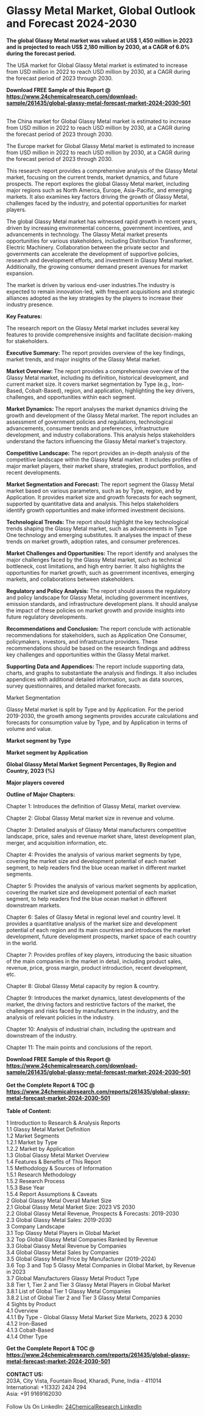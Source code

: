 <h1>Glassy Metal Market, Global Outlook and Forecast 2024-2030</h1><p><strong>The global Glassy Metal market was valued at US$ 1,450 million in 2023 and is projected to reach US$ 2,180 million by 2030, at a CAGR of 6.0% during the forecast period.</strong></p><p>
</p><p>The USA market for Global Glassy Metal market is estimated to increase from USD million in 2022 to reach USD million by 2030, at a CAGR during the forecast period of 2023 through 2030.</p><div><b>Download FREE Sample of this Report @ 
            <a href="https://www.24chemicalresearch.com/download-sample/261435/global-glassy-metal-forecast-market-2024-2030-501">
            https://www.24chemicalresearch.com/download-sample/261435/global-glassy-metal-forecast-market-2024-2030-501</a></b></div><br><p>
</p><p>The China market for Global Glassy Metal market is estimated to increase from USD million in 2022 to reach USD million by 2030, at a CAGR during the forecast period of 2023 through 2030.</p><p>
</p><p>The Europe market for Global Glassy Metal market is estimated to increase from USD million in 2022 to reach USD million by 2030, at a CAGR during the forecast period of 2023 through 2030.</p><p>
</p><p>This research report provides a comprehensive analysis of the Glassy Metal market, focusing on the current trends, market dynamics, and future prospects. The report explores the global Glassy Metal market, including major regions such as North America, Europe, Asia-Pacific, and emerging markets. It also examines key factors driving the growth of Glassy Metal, challenges faced by the industry, and potential opportunities for market players.</p><p>
The global Glassy Metal market has witnessed rapid growth in recent years, driven by increasing environmental concerns, government incentives, and advancements in technology. The Glassy Metal market presents opportunities for various stakeholders, including Distribution Transformer, Electric Machinery. Collaboration between the private sector and governments can accelerate the development of supportive policies, research and development efforts, and investment in Glassy Metal market. Additionally, the growing consumer demand present avenues for market expansion.</p><p>
The market is driven by various end-user industries.The industry is expected to remain innovation-led, with frequent acquisitions and strategic alliances adopted as the key strategies by the players to increase their industry presence.</p><p>
<strong>Key Features:</strong></p><p>
The research report on the Glassy Metal market includes several key features to provide comprehensive insights and facilitate decision-making for stakeholders.</p><p>
<strong>Executive Summary: </strong>The report provides overview of the key findings, market trends, and major insights of the Glassy Metal market.</p><p>
<strong>Market Overview: </strong>The report provides a comprehensive overview of the Glassy Metal market, including its definition, historical development, and current market size. It covers market segmentation by Type (e.g., Iron-Based, Cobalt-Based), region, and application, highlighting the key drivers, challenges, and opportunities within each segment.</p><p>
<strong>Market Dynamics: </strong>The report analyses the market dynamics driving the growth and development of the Glassy Metal market. The report includes an assessment of government policies and regulations, technological advancements, consumer trends and preferences, infrastructure development, and industry collaborations. This analysis helps stakeholders understand the factors influencing the Glassy Metal market's trajectory.</p><p>
<strong>Competitive Landscape:</strong> The report provides an in-depth analysis of the competitive landscape within the Glassy Metal market. It includes profiles of major market players, their market share, strategies, product portfolios, and recent developments.</p><p>
<strong>Market Segmentation and Forecast:</strong> The report segment the Glassy Metal market based on various parameters, such as by Type, region, and by Application. It provides market size and growth forecasts for each segment, supported by quantitative data and analysis. This helps stakeholders identify growth opportunities and make informed investment decisions.</p><p>
<strong>Technological Trends: </strong>The report should highlight the key technological trends shaping the Glassy Metal market, such as advancements in Type One technology and emerging substitutes. It analyses the impact of these trends on market growth, adoption rates, and consumer preferences.</p><p>
<strong>Market Challenges and Opportunities: </strong>The report identify and analyses the major challenges faced by the Glassy Metal market, such as technical bottleneck, cost limitations, and high entry barrier. It also highlights the opportunities for market growth, such as government incentives, emerging markets, and collaborations between stakeholders.</p><p>
<strong>Regulatory and Policy Analysis:</strong> The report should assess the regulatory and policy landscape for Glassy Metal, including government incentives, emission standards, and infrastructure development plans. It should analyse the impact of these policies on market growth and provide insights into future regulatory developments.</p><p>
<strong>Recommendations and Conclusion: </strong>The report conclude with actionable recommendations for stakeholders, such as Application One Consumer, policymakers, investors, and infrastructure providers. These recommendations should be based on the research findings and address key challenges and opportunities within the Glassy Metal market.</p><p>
<strong>Supporting Data and Appendices: </strong>The report include supporting data, charts, and graphs to substantiate the analysis and findings. It also includes appendices with additional detailed information, such as data sources, survey questionnaires, and detailed market forecasts.</p><p>
Market Segmentation</p><p>
Glassy Metal market is split by Type and by Application. For the period 2019-2030, the growth among segments provides accurate calculations and forecasts for consumption value by Type, and by Application in terms of volume and value.</p><p>
<strong>Market segment by Type</strong></p><p>
</p><p>
</p><p><strong>Market segment by Application</strong></p><p>
</p><p>
</p><p><strong>Global Glassy Metal Market Segment Percentages, By Region and Country, 2023 (%)</strong></p><p>
</p><p>
</p><p></p><p>
</p><p><strong>Major players covered</strong></p><p>
</p><p>
</p><p><strong>Outline of Major Chapters:</strong></p><p>
Chapter 1: Introduces the definition of Glassy Metal, market overview.</p><p>
Chapter 2: Global Glassy Metal market size in revenue and volume.</p><p>
Chapter 3: Detailed analysis of Glassy Metal manufacturers competitive landscape, price, sales and revenue market share, latest development plan, merger, and acquisition information, etc.</p><p>
Chapter 4: Provides the analysis of various market segments by type, covering the market size and development potential of each market segment, to help readers find the blue ocean market in different market segments.</p><p>
Chapter 5: Provides the analysis of various market segments by application, covering the market size and development potential of each market segment, to help readers find the blue ocean market in different downstream markets.</p><p>
Chapter 6: Sales of Glassy Metal in regional level and country level. It provides a quantitative analysis of the market size and development potential of each region and its main countries and introduces the market development, future development prospects, market space of each country in the world.</p><p>
Chapter 7: Provides profiles of key players, introducing the basic situation of the main companies in the market in detail, including product sales, revenue, price, gross margin, product introduction, recent development, etc.</p><p>
Chapter 8: Global Glassy Metal capacity by region &amp; country.</p><p>
Chapter 9: Introduces the market dynamics, latest developments of the market, the driving factors and restrictive factors of the market, the challenges and risks faced by manufacturers in the industry, and the analysis of relevant policies in the industry.</p><p>
Chapter 10: Analysis of industrial chain, including the upstream and downstream of the industry.</p><p>
Chapter 11: The main points and conclusions of the report.</p><div><b>Download FREE Sample of this Report @ 
            <a href="https://www.24chemicalresearch.com/download-sample/261435/global-glassy-metal-forecast-market-2024-2030-501">
            https://www.24chemicalresearch.com/download-sample/261435/global-glassy-metal-forecast-market-2024-2030-501</a></b></div><br><div><b>Get the Complete Report & TOC @ 
            <a href="https://www.24chemicalresearch.com/reports/261435/global-glassy-metal-forecast-market-2024-2030-501">
            https://www.24chemicalresearch.com/reports/261435/global-glassy-metal-forecast-market-2024-2030-501</a></b></div><br>
            <b>Table of Content:</b><p>1 Introduction to Research & Analysis Reports<br />
    1.1 Glassy Metal Market Definition<br />
    1.2 Market Segments<br />
        1.2.1 Market by Type<br />
        1.2.2 Market by Application<br />
    1.3 Global Glassy Metal Market Overview<br />
    1.4 Features & Benefits of This Report<br />
    1.5 Methodology & Sources of Information<br />
        1.5.1 Research Methodology<br />
        1.5.2 Research Process<br />
        1.5.3 Base Year<br />
        1.5.4 Report Assumptions & Caveats<br />
2 Global Glassy Metal Overall Market Size<br />
    2.1 Global Glassy Metal Market Size: 2023 VS 2030<br />
    2.2 Global Glassy Metal Revenue, Prospects & Forecasts: 2019-2030<br />
    2.3 Global Glassy Metal Sales: 2019-2030<br />
3 Company Landscape<br />
    3.1 Top Glassy Metal Players in Global Market<br />
    3.2 Top Global Glassy Metal Companies Ranked by Revenue<br />
    3.3 Global Glassy Metal Revenue by Companies<br />
    3.4 Global Glassy Metal Sales by Companies<br />
    3.5 Global Glassy Metal Price by Manufacturer (2019-2024)<br />
    3.6 Top 3 and Top 5 Glassy Metal Companies in Global Market, by Revenue in 2023<br />
    3.7 Global Manufacturers Glassy Metal Product Type<br />
    3.8 Tier 1, Tier 2 and Tier 3 Glassy Metal Players in Global Market<br />
        3.8.1 List of Global Tier 1 Glassy Metal Companies<br />
        3.8.2 List of Global Tier 2 and Tier 3 Glassy Metal Companies<br />
4 Sights by Product<br />
    4.1 Overview<br />
        4.1.1 By Type - Global Glassy Metal Market Size Markets, 2023 & 2030<br />
        4.1.2 Iron-Based<br />
        4.1.3 Cobalt-Based<br />
        4.1.4 Other Type</p><div><b>Get the Complete Report & TOC @ 
            <a href="https://www.24chemicalresearch.com/reports/261435/global-glassy-metal-forecast-market-2024-2030-501">
            https://www.24chemicalresearch.com/reports/261435/global-glassy-metal-forecast-market-2024-2030-501</a></b></div><br><b>CONTACT US:</b><br>
            203A, City Vista, Fountain Road, Kharadi, Pune, India - 411014<br>
            International: +1(332) 2424 294<br>
            Asia: +91 9169162030 <br><br>
            Follow Us On LinkedIn: <a href="https://www.linkedin.com/company/24chemicalresearch/">24ChemicalResearch LinkedIn</a>